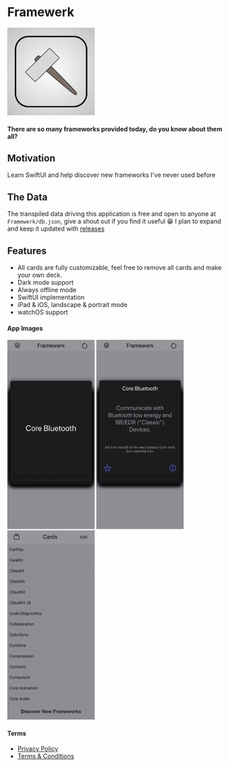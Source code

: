# Framewerk

<img src="Framewerk/App/Assets.xcassets/AppIcon.appiconset/Icon.png" width="200"> 

#### There are so many frameworks provided today, do you know about them all?

## Motivation

Learn SwiftUI and help discover new frameworks I've never used before

## The Data

The transpiled data driving this application is free and open to anyone at `Framewerk/db.json`, give a shout out if you find it useful 😁 I plan to expand and keep it updated with [releases](https://developer.apple.com/documentation/)

## Features

- All cards are fully customizable, feel free to remove all cards and make your own deck.
- Dark mode support
- Always offline mode
- SwiftUI implementation
- iPad & iOS, landscape & portrait mode
- watchOS support

#### App Images
<img src="images/iphone6.5.jpg" width="200">
<img src="images/iphone6.5.1.jpg" width="200">
<img src="images/iphone6.5.2.jpg" width="200">


#### Terms

- [Privacy Policy](./privacy.md)
- [Terms & Conditions](./terms.md)
